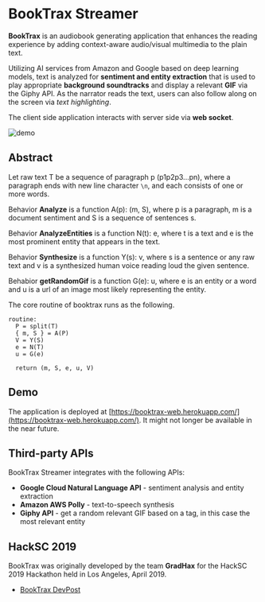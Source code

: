 # BookTrax Streamer
**BookTrax** is an audiobook generating application that enhances the reading experience by adding context-aware audio/visual multimedia to the plain text.

Utilizing AI services from Amazon and Google based on deep learning models, text is analyzed for **sentiment and entity extraction** that is used to play appropriate **background soundtracks** and display a relevant **GIF** via the Giphy API. As the narrator reads the text, users can also follow along on the screen via *text highlighting*.

The client side application interacts with server side via **web socket**.

![demo](https://github.com/gradhax/booktrax-streamer/blob/master/docs/demo.gif?raw=true)

## Abstract
Let raw text T be a sequence of paragraph p (p1p2p3...pn), where a paragraph ends with new line character `\n`, and each consists of one or more words.

Behavior **Analyze** is a function A(p): (m, S), where p is a paragraph, m is a document sentiment and S is a sequence of sentences s.

Behavior **AnalyzeEntities** is a function N(t): e, where t is a text and e is the most prominent entity that appears in the text.

Behavior **Synthesize** is a function Y(s): v, where s is a sentence or any raw text and v is a synthesized human voice reading loud the given sentence.

Behabior **getRandomGif** is a function G(e): u, where e is an entity or a word and u is a url of an image most likely representing the entity.

The core routine of booktrax runs as the following.
```
routine:
  P = split(T)
  { m, S } = A(P)
  V = Y(S)
  e = N(T)
  u = G(e)

  return (m, S, e, u, V)
```

## Demo
The application is deployed at [https://booktrax-web.herokuapp.com/](https://booktrax-web.herokuapp.com/). It might not longer be available in the near future.

## Third-party APIs
BookTrax Streamer integrates with the following APIs:
* **Google Cloud Natural Language API** - sentiment analysis and entity extraction
* **Amazon AWS Polly** - text-to-speech synthesis
* **Giphy API** - get a random relevant GIF based on a tag, in this case the most relevant entity

## HackSC 2019
BookTrax was originally developed by the team **GradHax** for the HackSC 2019 Hackathon held in Los Angeles, April 2019.

- [BookTrax DevPost](https://devpost.com/software/booktrax)

